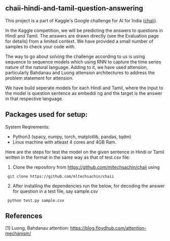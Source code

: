 ## chaii-hindi-and-tamil-question-answering
This project is a part of Kaggle's Google challenge for AI for India ([chaii](https://www.kaggle.com/c/chaii-hindi-and-tamil-question-answering)). 

In the Kaggle competition, we will be predicting the answers to questions in Hindi and Tamil. The answers are drawn directly (see the Evaluation page for details) from a limited context. We have provided a small number of samples to check your code with. 

The way to go about solving the challenge according to us is using sequence to sequence models which using RNN to capture the time series nature of the natural language. Adding to it, we have used attension, particularly Bahdanau and Luong attension architectures to address the problem statement for attension. 

We have build seperate models for each Hindi and Tamil, where the input to the model is question sentence as embeddi ng and the target is the answer in that respective language.

## Packages used for setup:

System Reqirements:
* Python3 (spacy, numpy, torch, matplotlib, pandas, tqdm)
* Linux machine with atleast 4 cores and 4GB Ram.

Here are the steps for test the model on the given sentence in Hindi or Tamil written in the format in the same way as that of test.csv file:

1) Clone the repository from https://github.com/mltechsachin/chaii using

  ```
   git clone https://github.com/mltechsachin/chaii
  ```
2) After installing the dependencies run the below, for decoding the answer for question in a test file, say sample.csv
  ```
   python test.py sample.csv
  ```
 ## References
 [1] Luong, Bahdanau attention: https://blog.floydhub.com/attention-mechanism/
